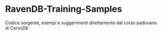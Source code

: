 RavenDB-Training-Samples
========================

Codice sorgente, esempi e suggerimenti direttamente dal corso padovano di CorvoDb
